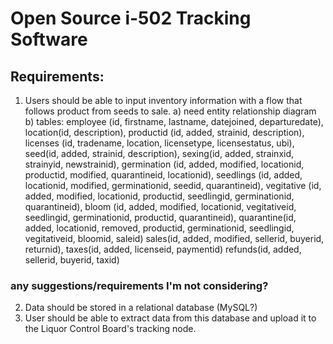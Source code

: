 Open Source i-502 Tracking Software
===========

Requirements:
-----------
1. Users should be able to input inventory information with a flow that follows product from seeds to sale.
   a) need entity relationship diagram
   b) tables: 
employee (id, firstname, lastname, datejoined, departuredate), 
location(id, description), productid (id, added, strainid, description),
licenses (id, tradename, location, licensetype, licensestatus, ubi),
seed(id, added, strainid, description), 
sexing(id, added, strainxid, strainyid, newstrainid), 
germination (id, added, modified, locationid, productid, modified, quarantineid, locationid), 
seedlings (id, added, locationid, modified, germinationid, seedid, quarantineid), 
vegitative (id, added, modified, locationid, productid, seedlingid, germinationid, quarantineid), 
bloom (id, added, modified, locationid, vegitativeid, seedlingid, germinationid, productid, quarantineid), 
quarantine(id, added, locationid, removed, productid, germinationid, seedlingid, vegitativeid, bloomid, saleid)
sales(id, added, modified, sellerid, buyerid, returnid),
taxes(id, added, licenseid, paymentid)
refunds(id, added, sellerid, buyerid, taxid)
### any suggestions/requirements I'm not considering? ###

2. Data should be stored in a relational database (MySQL?)
3. User should be able to extract data from this database and upload it to the Liquor Control Board's tracking node.
